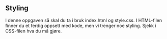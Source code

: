 ## Styling

I denne oppgaven så skal du ta i bruk index.html og style.css. I HTML-filen finner du et ferdig oppsett med kode, men vi trenger noe styling. Sjekk i CSS-filen hva du må gjøre.
